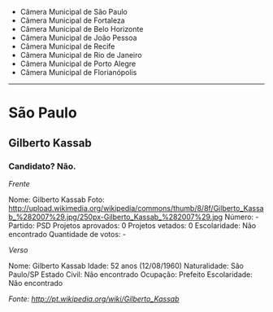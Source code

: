 
* Câmera Municipal de São Paulo
* Câmera Municipal de Fortaleza
* Câmera Municipal de Belo Horizonte
* Câmera Municipal de João Pessoa
* Câmera Municipal de Recife
* Câmera Municipal de Rio de Janeiro
* Câmera Municipal de Porto Alegre
* Câmera Municipal de Florianópolis

----

# São Paulo
## Gilberto Kassab
### Candidato? Não.

*Frente*

Nome: Gilberto Kassab
Foto: http://upload.wikimedia.org/wikipedia/commons/thumb/8/8f/Gilberto_Kassab_%282007%29.jpg/250px-Gilberto_Kassab_%282007%29.jpg
Número: -
Partido: PSD
Projetos aprovados: 0
Projetos vetados: 0
Escolaridade: Não encontrado
Quantidade de votos: -

*Verso*

Nome: Gilberto Kassab
Idade: 52 anos (12/08/1960)
Naturalidade: São Paulo/SP
Estado Civil: Não encontrado
Ocupação: Prefeito
Escolaridade: Não encontrado

*Fonte: http://pt.wikipedia.org/wiki/Gilberto_Kassab*

